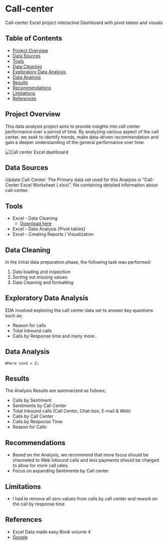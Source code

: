 # Call-center
Call-center Excel project interactive Dashboard with pivot tables  and visuals
## Table of Contents
- [Project Overview](#project-overview)
- [Data Sources](#data-sources)
- [Tools](#tools)
- [Data Cleaning](#data-cleaning)
- [Exploratory Data Analysis](#exploratory-data-analysis)
- [Data Analysis](#data-analysis)
- [Results](#results)
- [Recommendations](#recommendations)
- [Limitations](#limitations)
- [References](#references)
## Project Overview
This data analysis project aims to provide insights into call center performance over a period of time. By analyzing various aspect of the call center, we seek to identify trends, make data-driven recommendation and gain a deeper understanding of the general performance over time.

![Call center Excel dashboard](https://github.com/user-attachments/assets/8515cee9-7794-434d-b294-b07cf8cf7fd0)

## Data Sources
Update Call-Center: The Primary data set used for this Analysis is “Call-Center Excel Worksheet (.xlsx)”. file containing detailed information about call-center.
## Tools
- Excel - Data Cleaning 
     - [Download here](https://microsoft.com)
- Excel – Data Analysis [Pivot tables]
- Excel – Creating Reports / Visualization
## Data Cleaning
In the initial data preparation phase, the following task was performed:
1. Data loading and inspection
2. Sorting out missing values
3. Data Cleaning and formatting
## Exploratory Data Analysis
EDA involved exploring the call center data set to answer key questions such as;
- Reason for calls
- Total Inbound calls
- Calls by Response time and many more..
## Data Analysis
```Select = from Table 
Where cond = 2;
```
## Results
The Analysis Results are summarized as follows;
- Calls by Sentiment
- Sentiments by Call Center
- Total Inbound calls (Call Center, Chat-box, E-mail & Web)
- Calls by Call Center
- Calls by Response Time
- Reason for Calls
## Recommendations 
- Based on the Analysis, we recommend that more focus should be channeled to Web Inbound calls and less payments should be charged to allow for more call rates.
- Focus on expanding Sentiments by Call center
## Limitations
- I had to remove all zero values from calls by call center and rework on the call by response time
## References 
- Excel Data made easy Book volume 4
- [Google](https://google.com)

